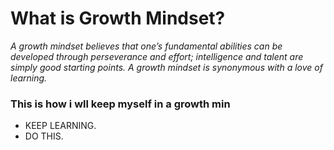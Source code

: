 # What is Growth Mindset? 
*A growth mindset believes that one’s fundamental abilities can be developed through perseverance and effort; intelligence and talent are simply good starting points. A growth mindset is synonymous with a love of learning.*



### This is how i wll keep myself in a growth min

* KEEP LEARNING.
* DO THIS.

######
